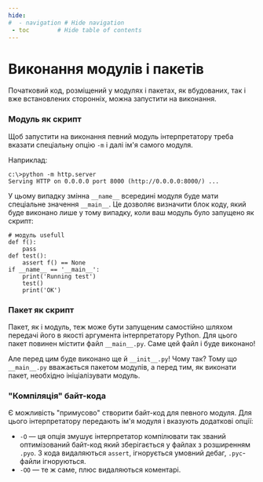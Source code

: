 ```yaml
---
hide:
#  - navigation # Hide navigation
 - toc        # Hide table of contents
---
```


# Виконання модулів і пакетів

Початковий код, розміщений у модулях і пакетах, 
як вбудованих, так і вже встановлених сторонніх, 
можна запустити на виконання. 

### Модуль як скрипт

Щоб запустити на виконання певний модуль 
інтерпретатору треба вказати спеціальну опцію `-m` 
і далі ім'я самого модуля. 

Наприклад: 

	c:\>python -m http.server
	Serving HTTP on 0.0.0.0 port 8000 (http://0.0.0.0:8000/) ...

У цьому випадку змінна `__name__` всередині модуля буде мати спеціальне значення `__main__`. 
Це дозволяє визначити блок коду, який буде виконано лише у тому випадку, 
коли ваш модуль було запущено як скрипт: 

	# модуль usefull
	def f():
		pass
	def test():
		assert f() == None
	if __name__ == '__main__':
		print('Running test')
		test()
		print('OK')

### Пакет як скрипт

Пакет, як і модуль, теж може бути запущеним самостійно 
шляхом передачі його в якості аргумента інтерпретатору Python. 
Для цього пакет повинен містити файл `__main__.py`. 
Саме цей файл і буде виконано! 

Але перед цим буде виконано ще й `__init__.py`! 
Чому так? 
Тому що `__main__.py` вважається пакетом модулів, 
а перед тим, як виконати пакет, 
необхідно ініціалізувати модуль. 

### "Компіляція" байт-кода

Є можливість "примусово" створити байт-код для певного модуля. 
Для цього інтерпретатору передають ім'я модуля і вказують додаткові опції:

- `-O` — ця опція змушує інтерпретатор компілювати так званий оптимізований байт-код який зберігається у файлах з розширенням `.pyo`. З кода видаляються `assert`, ігнорується умовний дебаг, `.pyc`- файли ігноруються. 
- `-OO` — те ж саме, плюс видаляються коментарі.
